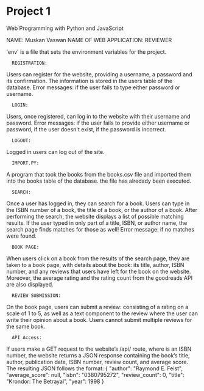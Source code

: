 # Project 1

Web Programming with Python and JavaScript

NAME: Muskan Vaswan
NAME OF WEB APPLICATION: REVIEWER

'env' is a file that sets the environment variables for the project.

      REGISTRATION:
Users can register for the website, providing  a username, a password and its confirmation. The information is stored  in the users table of the database.
  Error messages: if the user fails to type either password or username.


      LOGIN:
Users, once registered, can log in to the website with their username and password.
  Error messages: if the user fails to provide either username or password, if the user doesn't exist, if the password is incorrect.


      LOGOUT:
Logged in users can log out of the site.


      IMPORT.PY:
A program that took the books from the books.csv file and imported them into the books table of the database. the file has alredady been executed.


      SEARCH:
Once a user has logged in, they can search for a book. Users can type in the ISBN number of a book, the title of a book, or the author of a book. After performing the search, the website displays a list of possible matching results. If the user typed in only part of a title, ISBN, or author name, the search page finds matches for those as well!
  Error message: if no matches were found.


      BOOK PAGE:
When users click on a book from the results of the search page, they are taken to a book page, with details about the book: its title, author, ISBN number, and any reviews that users have left for the book on the website. Moreover, the average rating and the rating count from the goodreads API are also displayed.


      REVIEW SUBMISSION:
 On the book page, users can submit a review: consisting of a rating on a scale of 1 to 5, as well as a text component to the review where the user can write their opinion about a book. Users cannot submit multiple reviews for the same book.


      API Access:
If users make a GET request to the website’s /api/<isbn> route, where <isbn> is an ISBN number, the website returns a JSON response containing the book’s title, author, publication date, ISBN number, review count, and average score. The resulting JSON follows the format:
            {
            "author": "Raymond E. Feist",
            "average_score": null,
            "isbn": "0380795272",
            "review_count": 0,
            "title": "Krondor: The Betrayal",
            "year": 1998
            }
